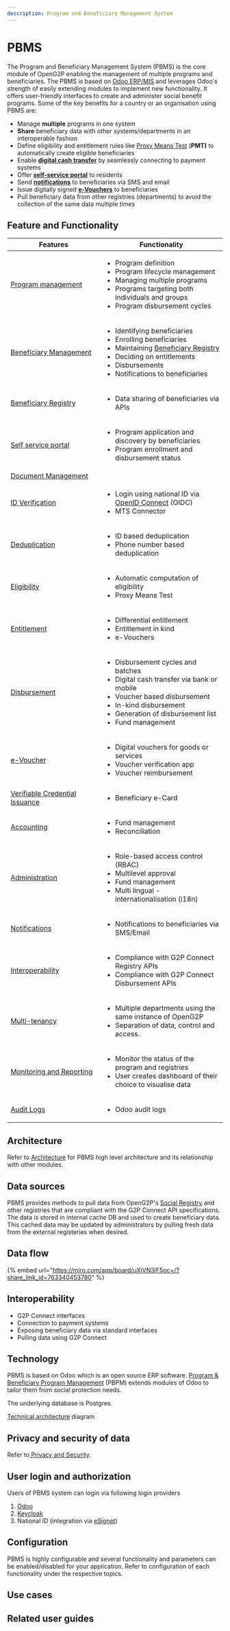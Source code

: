```yaml
---
description: Program and Beneficiary Management System
---
```


# PBMS

The Program and Beneficiary Management System (PBMS) is the core module of OpenG2P enabling the management of multiple programs and beneficiaries. The PBMS is based on [Odoo ERP/MIS](https://www.odoo.com/) and leverages Odoo's strength of easily extending modules to implement new functionality.  It offers user-friendly interfaces to create and administer social benefit programs.  Some of the key benefits for a country or an organisation using PBMS are:

* Manage **multiple** programs in one system
* **Share** beneficiary data with other systems/departments in an interoperable fashion
* Define eligibility and entitlement rules like [Proxy Means Test](features/eligibility/proxy-means-test.md) (**PMT)** to automatically create eligible beneficiaries
* Enable [**digital cash transfer**](../g2p-cash-transfer-bridge/) by seamlessly connecting to payment systems
* Offer [**self-service portal**](features/self-service-portal.md) to residents
* Send [**notifications**](features/notifications.md) to beneficiaries via SMS and email
* Issue digitally signed [**e-Vouchers**](features/disbursement-cycles/e-voucher.md) to beneficiaries
* Pull beneficiary data from other registries (departments) to avoid the collection of the same data multiple times

## Feature and Functionality&#x20;

<table><thead><tr><th width="201">Features</th><th>Functionality</th></tr></thead><tbody><tr><td><a href="features/program-management/">Program management</a></td><td><ul><li>Program definition</li><li>Program lifecycle management</li><li>Managing multiple programs</li><li>Programs targeting both individuals and groups</li><li>Program disbursement cycles</li></ul></td></tr><tr><td><a href="features/beneficiary-management.md">Beneficiary Management</a></td><td><p></p><ul><li>Identifying beneficiaries</li><li>Enrolling beneficiaries</li><li>Maintaining <a href="features/beneficiary-registry.md">Beneficiary Registry</a></li><li>Deciding on entitlements</li><li>Disbursements</li><li>Notifications to beneficiaries</li></ul></td></tr><tr><td><a href="features/beneficiary-registry.md">Beneficiary Registry</a></td><td><ul><li>Data sharing of beneficiaries via APIs</li></ul></td></tr><tr><td><a href="features/self-service-portal.md">Self service portal</a></td><td><ul><li>Program application and discovery by beneficiaries</li><li>Program enrollment and disbursement status </li></ul></td></tr><tr><td><a href="features/document-management.md">Document Management</a></td><td></td></tr><tr><td><a href="features/id-verification.md">ID Verification</a></td><td><ul><li>Login using national ID via <a href="https://auth0.com/docs/authenticate/protocols/openid-connect-protocol">OpenID Connect</a> (OIDC)</li><li>MTS Connector</li></ul></td></tr><tr><td><a href="features/deduplication.md">Deduplication</a></td><td><ul><li>ID based deduplication </li><li>Phone number based deduplication</li></ul></td></tr><tr><td><a href="features/eligibility/">Eligibility</a></td><td><ul><li>Automatic computation of eligibility</li><li>Proxy Means Test</li></ul></td></tr><tr><td><a href="features/entitlement/">Entitlement </a></td><td><ul><li>Differential entitlement</li><li>Entitlement in kind</li><li>e-Vouchers</li></ul></td></tr><tr><td><a href="features/disbursement-cycles/">Disbursement</a></td><td><ul><li>Disbursement cycles and batches</li><li>Digital cash transfer via bank or mobile</li><li>Voucher based disbursement</li><li>In-kind disbursement</li><li>Generation of disbursement list</li><li>Fund management</li></ul></td></tr><tr><td><a href="features/disbursement-cycles/e-voucher.md">e-Voucher</a></td><td><ul><li>Digital vouchers for goods or services</li><li>Voucher verification app</li><li>Voucher reimbursement </li></ul></td></tr><tr><td><a href="features/verifiable-credentials-issuance.md">Verifiable Credential Issuance</a></td><td><ul><li>Beneficiary e-Card</li></ul></td></tr><tr><td><a href="features/accounting.md">Accounting</a></td><td><ul><li>Fund management</li><li>Reconciliation</li></ul></td></tr><tr><td><a href="features/administration/">Administration</a></td><td><ul><li>Role-based access control (RBAC)</li><li>Multilevel approval </li><li>Fund management</li><li>Multi lingual - internationalisation (i18n)</li></ul></td></tr><tr><td><a href="features/notifications.md">Notifications</a></td><td><ul><li>Notifications to beneficiaries via SMS/Email</li></ul></td></tr><tr><td><a href="../interoperability.md">Interoperability</a></td><td><ul><li>Compliance with G2P Connect Registry APIs</li><li>Compliance with G2P Connect Disbursement APIs</li></ul></td></tr><tr><td><a href="features/multi-tenancy-in-pbms.md">Multi-tenancy</a></td><td><ul><li>Multiple departments using the same instance of OpenG2P</li><li>Separation of data, control and access.</li></ul></td></tr><tr><td><a href="../monitoring-and-reporting/">Monitoring and Reporting </a></td><td><ul><li>Monitor the status of the program and registries</li><li>User creates dashboard of their choice to visualise data</li></ul></td></tr><tr><td><a href="features/audit-logs.md">Audit Logs</a></td><td><ul><li>Odoo audit logs</li></ul></td></tr></tbody></table>

## Architecture

Refer to [Architecture](../#functional-architecture) for PBMS high level architecture and its relationship with other modules.

## Data sources

PBMS provides methods to pull data from OpenG2P's [Social Registry](../social-registry/) and other registries that are compliant with the G2P Connect API specifications.  The data is stored in internal cache DB and used to create beneficiary data. This cached data may be updated by administrators by pulling fresh data from the external registeries when desired.

## Data flow

{% embed url="https://miro.com/app/board/uXjVN3lF5oc=/?share_link_id=763340453780" %}

## Interoperability &#x20;

* G2P Connect interfaces
* Connection to payment systems
* Exposing beneficiary data via standard interfaces
* Pulling data using G2P Connect

## Technology

PBMS is based on Odoo which is an open source ERP software.  [Program & Beneficiary Program Management](features/program-management/) (PBPM) extends modules of Odoo to tailor them from social protection needs.&#x20;

The underlying database is Postgres.

[Technical architecture](../#functional-architecture) diagram

## Privacy and security of data

Refer to[ Privacy and Security](../privacy-and-security/).

## User login and authorization

Users of PBMS system can login via following login providers

1. [Odoo](https://www.odoo.com/)&#x20;
2. [Keycloak ](https://www.keycloak.org/)
3. National ID (integration via [eSignet](https://docs.esignet.io/))

## Configuration

PBMS is highly configurable and several functionality and parameters can be enabled/disabled for your application.  Refer to configuration of each functionality under the respective topics.

## Use cases

## Related user guides
